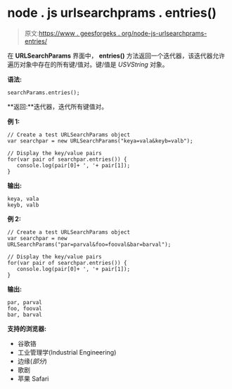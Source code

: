 # node . js urlsearchprams . entries()

> 原文:[https://www . geesforgeks . org/node-js-urlsearchprams-entries/](https://www.geeksforgeeks.org/node-js-urlsearchparams-entries/)

在 **URLSearchParams** 界面中， **entries()** 方法返回一个迭代器，该迭代器允许遍历对象中存在的所有键/值对。键/值是 *USVString* 对象。

**语法:**

```
searchParams.entries();
```

**返回:**迭代器，迭代所有键值对。

**例 1:**

```
// Create a test URLSearchParams object
var searchpar = new URLSearchParams("keya=vala&keyb=valb");

// Display the key/value pairs
for(var pair of searchpar.entries()) {
   console.log(pair[0]+ ', '+ pair[1]); 
}
```

**输出:**

```
keya, vala
keyb, valb
```

**例 2:**

```
// Create a test URLSearchParams object
var searchpar = new URLSearchParams("par=parval&foo=fooval&bar=barval");

// Display the key/value pairs
for(var pair of searchpar.entries()) {
   console.log(pair[0]+ ', '+ pair[1]); 
}
```

**输出:**

```
par, parval
foo, fooval
bar, barval
```

**支持的浏览器:**

*   谷歌铬
*   工业管理学(Industrial Engineering)
*   边缘(*部分*)
*   歌剧
*   苹果 Safari